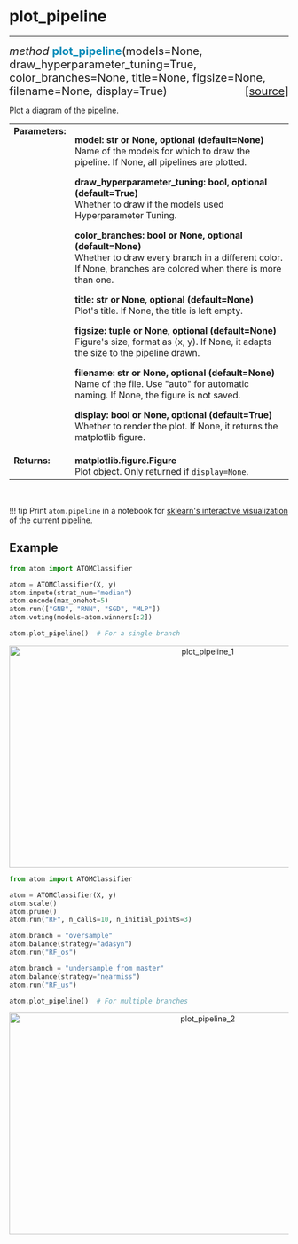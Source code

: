 # plot_pipeline
---------------

<div style="font-size:20px">
<em>method</em> <strong style="color:#008AB8">plot_pipeline</strong>(models=None,
draw_hyperparameter_tuning=True, color_branches=None, title=None,
figsize=None, filename=None, display=True)
<span style="float:right">
<a href="https://github.com/tvdboom/ATOM/blob/master/atom/plots.py#L4197">[source]</a>
</span>
</div>

Plot a diagram of the pipeline.

<table style="font-size:16px">
<tr>
<td width="20%" class="td_title" style="vertical-align:top"><strong>Parameters:</strong></td>
<td width="80%" class="td_params">
<p>
<strong>model: str or None, optional (default=None)</strong><br>
Name of the models for which to draw the pipeline. If None,
all pipelines are plotted.
</p>
<p>
<strong>draw_hyperparameter_tuning: bool, optional (default=True)</strong><br>
Whether to draw if the models used Hyperparameter Tuning.
</p>
<p>
<strong>color_branches: bool or None, optional (default=None)</strong><br>
Whether to draw every branch in a different color. If None,
branches are colored when there is more than one.
</p>
<p>
<strong>title: str or None, optional (default=None)</strong><br>
Plot's title. If None, the title is left empty.
</p>
<p>
<strong>figsize: tuple or None, optional (default=None)</strong><br>
Figure's size, format as (x, y). If None, it adapts the size to the
pipeline drawn.
</p>
<p>
<strong>filename: str or None, optional (default=None)</strong><br>
Name of the file. Use "auto" for automatic naming.
If None, the figure is not saved.
</p>
<p>
<strong>display: bool or None, optional (default=True)</strong><br>
Whether to render the plot. If None, it returns the matplotlib figure.
</p>
</td>
</tr>
<tr>
<td width="20%" class="td_title" style="vertical-align:top"><strong>Returns:</strong></td>
<td width="80%" class="td_params">
<strong>matplotlib.figure.Figure</strong><br>
Plot object. Only returned if <code>display=None</code>.
</td>
</tr>
</table>
<br />

!!! tip
    Print `atom.pipeline` in a notebook for [sklearn's interactive visualization](https://scikit-learn.org/stable/auto_examples/miscellaneous/plot_pipeline_display.html)
    of the current pipeline.



## Example

```python
from atom import ATOMClassifier

atom = ATOMClassifier(X, y)
atom.impute(strat_num="median")
atom.encode(max_onehot=5)
atom.run(["GNB", "RNN", "SGD", "MLP"])
atom.voting(models=atom.winners[:2])

atom.plot_pipeline()  # For a single branch
```

<div align="center">
    <img src="../../../img/plots/plot_pipeline_1.png" alt="plot_pipeline_1" width="700" height="400"/>
</div>


```python
from atom import ATOMClassifier

atom = ATOMClassifier(X, y)
atom.scale()
atom.prune()
atom.run("RF", n_calls=10, n_initial_points=3)

atom.branch = "oversample"
atom.balance(strategy="adasyn")
atom.run("RF_os")

atom.branch = "undersample_from_master"
atom.balance(strategy="nearmiss")
atom.run("RF_us")

atom.plot_pipeline()  # For multiple branches
```

<div align="center">
    <img src="../../../img/plots/plot_pipeline_2.png" alt="plot_pipeline_2" width="700" height="400"/>
</div>